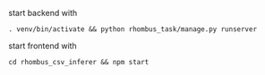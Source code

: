 start backend with

```
. venv/bin/activate && python rhombus_task/manage.py runserver
```

start frontend with

```
cd rhombus_csv_inferer && npm start
```

